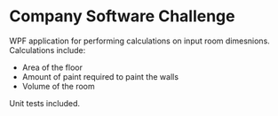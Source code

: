 # Company Software Challenge

WPF application for performing calculations on input room dimesnions.
Calculations include:
* Area of the floor
* Amount of paint required to paint the walls
* Volume of the room

Unit tests included.
